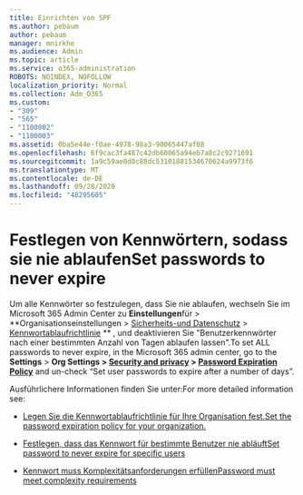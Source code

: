 ```yaml
---
title: Einrichten von SPF
ms.author: pebaum
author: pebaum
manager: mnirkhe
ms.audience: Admin
ms.topic: article
ms.service: o365-administration
ROBOTS: NOINDEX, NOFOLLOW
localization_priority: Normal
ms.collection: Adm_O365
ms.custom:
- "309"
- "565"
- "1100002"
- "1100003"
ms.assetid: 0ba5e44e-f0ae-4978-98a3-90065447af08
ms.openlocfilehash: 6f9cac3fa487c42db60065a94eb7a8c2c9271691
ms.sourcegitcommit: 1a9c59ae8d8c88dc53101881534670624a9973f6
ms.translationtype: MT
ms.contentlocale: de-DE
ms.lasthandoff: 09/28/2020
ms.locfileid: "48295605"
---
```

# <a name="set-passwords-to-never-expire"></a><span data-ttu-id="666a9-102">Festlegen von Kennwörtern, sodass sie nie ablaufen</span><span class="sxs-lookup"><span data-stu-id="666a9-102">Set passwords to never expire</span></span>

<span data-ttu-id="666a9-103">Um alle Kennwörter so festzulegen, dass Sie nie ablaufen, wechseln Sie im Microsoft 365 Admin Center zu **Einstellungen**für  >  \*\*Organisationseinstellungen > [Sicherheits-und Datenschutz](https://portal.office.com/adminportal/home#/settings/security)  >  [Kennwortablaufrichtlinie](https://portal.microsoft.com/Adminportal/Home#/Settings/SecurityPrivacy/:/Settings/L1/PasswordPolicy) \*\* , und deaktivieren Sie "Benutzerkennwörter nach einer bestimmten Anzahl von Tagen ablaufen lassen".</span><span class="sxs-lookup"><span data-stu-id="666a9-103">To set ALL passwords to never expire, in the Microsoft 365 admin center, go to the **Settings** > **Org Settings > [Security and privacy](https://portal.office.com/adminportal/home#/settings/security) > [Password Expiration Policy](https://portal.microsoft.com/Adminportal/Home#/Settings/SecurityPrivacy/:/Settings/L1/PasswordPolicy)** and un-check “Set user passwords to expire after a number of days”.</span></span>
  
<span data-ttu-id="666a9-104">Ausführlichere Informationen finden Sie unter:</span><span class="sxs-lookup"><span data-stu-id="666a9-104">For more detailed information see:</span></span>

- [<span data-ttu-id="666a9-105">Legen Sie die Kennwortablaufrichtlinie für Ihre Organisation fest.</span><span class="sxs-lookup"><span data-stu-id="666a9-105">Set the password expiration policy for your organization.</span></span>](https://docs.microsoft.com/microsoft-365/admin/manage/set-password-expiration-policy)
  
- [<span data-ttu-id="666a9-106">Festlegen, dass das Kennwort für bestimmte Benutzer nie abläuft</span><span class="sxs-lookup"><span data-stu-id="666a9-106">Set password to never expire for specific users</span></span>](https://docs.microsoft.com/microsoft-365/admin/add-users/set-password-to-never-expire)

- [<span data-ttu-id="666a9-107">Kennwort muss Komplexitätsanforderungen erfüllen</span><span class="sxs-lookup"><span data-stu-id="666a9-107">Password must meet complexity requirements</span></span>](https://docs.microsoft.com/windows/security/threat-protection/security-policy-settings/password-must-meet-complexity-requirements)
  